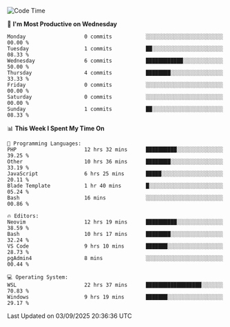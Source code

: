 <!--START_SECTION:waka-->
![Code Time](http://img.shields.io/badge/Code%20Time-5%2C727%20hrs%2037%20mins-blue)

📅 **I'm Most Productive on Wednesday** 

```text
Monday                   0 commits           ░░░░░░░░░░░░░░░░░░░░░░░░░   00.00 % 
Tuesday                  1 commits           ██░░░░░░░░░░░░░░░░░░░░░░░   08.33 % 
Wednesday                6 commits           ████████████░░░░░░░░░░░░░   50.00 % 
Thursday                 4 commits           ████████░░░░░░░░░░░░░░░░░   33.33 % 
Friday                   0 commits           ░░░░░░░░░░░░░░░░░░░░░░░░░   00.00 % 
Saturday                 0 commits           ░░░░░░░░░░░░░░░░░░░░░░░░░   00.00 % 
Sunday                   1 commits           ██░░░░░░░░░░░░░░░░░░░░░░░   08.33 % 
```


📊 **This Week I Spent My Time On** 

```text
💬 Programming Languages: 
PHP                      12 hrs 32 mins      ██████████░░░░░░░░░░░░░░░   39.25 % 
Other                    10 hrs 36 mins      ████████░░░░░░░░░░░░░░░░░   33.19 % 
JavaScript               6 hrs 25 mins       █████░░░░░░░░░░░░░░░░░░░░   20.11 % 
Blade Template           1 hr 40 mins        █░░░░░░░░░░░░░░░░░░░░░░░░   05.24 % 
Bash                     16 mins             ░░░░░░░░░░░░░░░░░░░░░░░░░   00.86 % 

🔥 Editors: 
Neovim                   12 hrs 19 mins      ██████████░░░░░░░░░░░░░░░   38.59 % 
Bash                     10 hrs 17 mins      ████████░░░░░░░░░░░░░░░░░   32.24 % 
VS Code                  9 hrs 10 mins       ███████░░░░░░░░░░░░░░░░░░   28.73 % 
pgAdmin4                 8 mins              ░░░░░░░░░░░░░░░░░░░░░░░░░   00.44 % 

💻 Operating System: 
WSL                      22 hrs 37 mins      ██████████████████░░░░░░░   70.83 % 
Windows                  9 hrs 19 mins       ███████░░░░░░░░░░░░░░░░░░   29.17 % 
```


 Last Updated on 03/09/2025 20:36:36 UTC
<!--END_SECTION:waka-->
